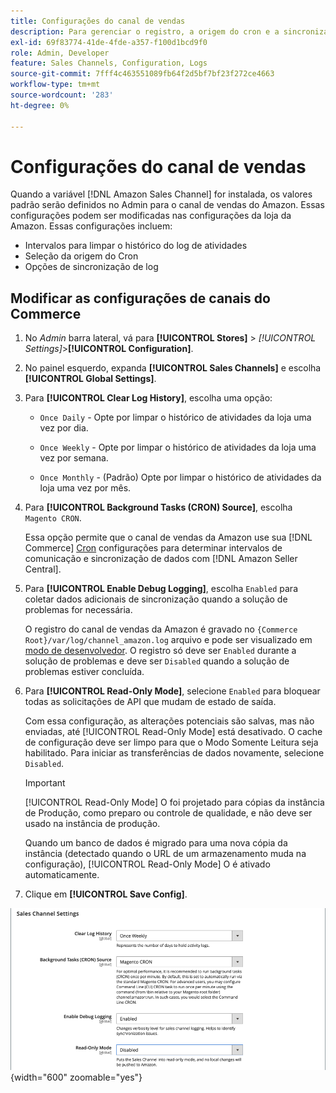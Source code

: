```yaml
---
title: Configurações do canal de vendas
description: Para gerenciar o registro, a origem do cron e a sincronização das funções de canal de vendas do Amazon, atualize a configuração do Commerce.
exl-id: 69f83774-41de-4fde-a357-f100d1bcd9f0
role: Admin, Developer
feature: Sales Channels, Configuration, Logs
source-git-commit: 7fff4c463551089fb64f2d5bf7bf23f272ce4663
workflow-type: tm+mt
source-wordcount: '283'
ht-degree: 0%

---
```


# Configurações do canal de vendas

Quando a variável [!DNL Amazon Sales Channel] for instalada, os valores padrão serão definidos no Admin para o canal de vendas do Amazon. Essas configurações podem ser modificadas nas configurações da loja da Amazon. Essas configurações incluem:

- Intervalos para limpar o histórico do log de atividades
- Seleção da origem do Cron
- Opções de sincronização de log

## Modificar as configurações de canais do Commerce

1. No _Admin_ barra lateral, vá para **[!UICONTROL Stores]** > _[!UICONTROL Settings]_>**[!UICONTROL Configuration]**.

1. No painel esquerdo, expanda **[!UICONTROL Sales Channels]** e escolha **[!UICONTROL Global Settings]**.

1. Para **[!UICONTROL Clear Log History]**, escolha uma opção:

   - `Once Daily` - Opte por limpar o histórico de atividades da loja uma vez por dia.

   - `Once Weekly` - Opte por limpar o histórico de atividades da loja uma vez por semana.

   - `Once Monthly` - (Padrão) Opte por limpar o histórico de atividades da loja uma vez por mês.

1. Para **[!UICONTROL Background Tasks (CRON) Source]**, escolha `Magento CRON`.

   Essa opção permite que o canal de vendas da Amazon use sua [!DNL Commerce] [Cron](https://experienceleague.adobe.com/docs/commerce-admin/systems/tools/cron.html) configurações para determinar intervalos de comunicação e sincronização de dados com [!DNL Amazon Seller Central].

1. Para **[!UICONTROL Enable Debug Logging]**, escolha `Enabled` para coletar dados adicionais de sincronização quando a solução de problemas for necessária.

   O registro do canal de vendas da Amazon é gravado no `{Commerce Root}/var/log/channel_amazon.log` arquivo e pode ser visualizado em [modo de desenvolvedor](https://experienceleague.adobe.com/docs/commerce-admin/systems/tools/developer-tools.html#operation-modes). O registro só deve ser `Enabled` durante a solução de problemas e deve ser `Disabled` quando a solução de problemas estiver concluída.

1. Para **[!UICONTROL Read-Only Mode]**, selecione `Enabled` para bloquear todas as solicitações de API que mudam de estado de saída.

   Com essa configuração, as alterações potenciais são salvas, mas não enviadas, até [!UICONTROL Read-Only Mode] está desativado. O cache de configuração deve ser limpo para que o Modo Somente Leitura seja habilitado. Para iniciar as transferências de dados novamente, selecione `Disabled`.

   >[!IMPORTANT]
   >
   >[!UICONTROL Read-Only Mode] O foi projetado para cópias da instância de Produção, como preparo ou controle de qualidade, e não deve ser usado na instância de produção.
   >
   >Quando um banco de dados é migrado para uma nova cópia da instância (detectado quando o URL de um armazenamento muda na configuração), [!UICONTROL Read-Only Mode] O é ativado automaticamente.

1. Clique em **[!UICONTROL Save Config]**.

![definições de configuração de Sales Channel](assets/config-sales-channel-global-settings.png){width="600" zoomable="yes"}
